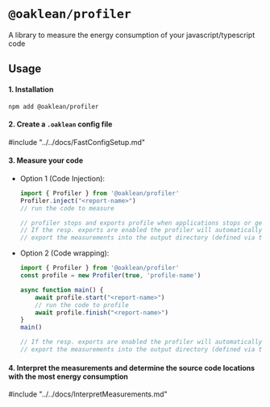 # `@oaklean/profiler`

A library to measure the energy consumption of your javascript/typescript code

## Usage

#### 1. Installation
`npm add @oaklean/profiler`

#### 2. Create a `.oaklean` config file

#include "../../docs/FastConfigSetup.md"

#### 3. Measure your code

- Option 1 (Code Injection):
	```typescript
	import { Profiler } from '@oaklean/profiler'
	Profiler.inject("<report-name>")
	// run the code to measure

	// profiler stops and exports profile when applications stops or gets killed
	// If the resp. exports are enabled the profiler will automatically
	// export the measurements into the output directory (defined via the `.oaklean` config) `<rootDir>/<outDir>/<report-name>/`
	```

- Option 2 (Code wrapping):
	```typescript
	import { Profiler } from '@oaklean/profiler'
	const profile = new Profiler(true, 'profile-name')

	async function main() {
		await profile.start("<report-name>")
		// run the code to profile
		await profile.finish("<report-name>")
	}
	main()

	// If the resp. exports are enabled the profiler will automatically
	// export the measurements into the output directory (defined via the `.oaklean` config) `<rootDir>/<outDir>/<report-name>/`
	```

#### 4. Interpret the measurements and determine the source code locations with the most energy consumption

#include "../../docs/InterpretMeasurements.md"
